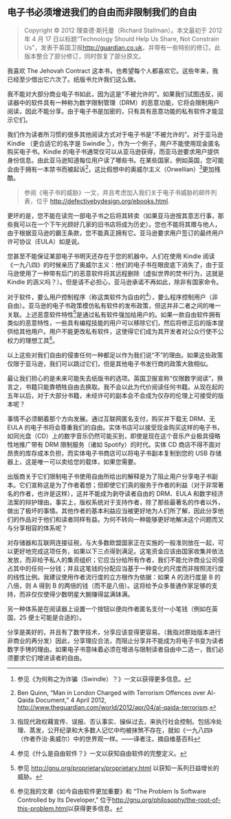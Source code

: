 ## 电子书必须增进我们的自由而非限制我们的自由

> Copyright © 2012 理查德·斯托曼（Richard Stallman）。本文最初于 2012 年 4 月 17 日以标题“Technology Should Help Us Share, Not Constrain Us”，发表于英国卫报<http://guardian.co.uk>，并带有一些特别的修订。此版本整合了部分修订，同时恢复了部分原文。

我喜欢 The Jehovah Contract 这本书，也希望每个人都喜欢它。这些年来，我已经至少借出它六次了。纸版书允许我们这么做。

我不能对大部分商业电子书如此，因为这是“不被允许的”。如果我们试图违反，阅读器中的软件具有一种称为数字限制管理（DRM）的恶意功能，它将会限制用户阅读，因此不能分享。由于电子书是加密的，只有具有恶意功能的私有软件才能显示它们。

我们作为读者所习惯的很多其他阅读方式对于电子书是“不被允许的”。对于亚马逊 Kindle （更合适它的名字是 Swindle [^ebooks-1]），作为一个例子，用户不能使用现金匿名购买电子书。Kindle 的电子书通常仅可以从亚马逊获得，而亚马逊要求用户提供身份信息。由此亚马逊知道每位用户读了哪些书。在某些国家，例如英国，您可能会由于拥有一本禁书而被起诉[^ebooks-2]，这比假想中的奥威尔主义（Orwellian）[^ebooks-n]更加残酷。

[^ebooks-n]: 指现代政权藉宣传、误报、否认事实、操纵过去，来执行社会控制。包括冷处理、蒸发，公开纪录和大多数人记忆中均被抹煞不存在，就如《一九八四》（作者乔治·奥威尔）中的世界观一样。——译者注，摘自维基百科

> 参阅《电子书的威胁》一文，并且考虑加入我们关于电子书威胁的邮件列表，位于 <http://defectivebydesign.org/ebooks.html>.

更坏的是，您不能在读完一部电子书之后将其转卖（如果亚马逊按其意志行事，那些我可以在一个下午光顾好几家的旧书店将成为历史）。您也不能将其赠与他人，由于根据亚马逊的霸王条款，您不能真正拥有它。亚马逊要求用户签订的最终用户许可协议（EULA）如是说。

您甚至不能保证某部电子书明天还存在于您的机器中。人们在使用 Kindle 阅读《一九八四》的时候亲历了奥威尔主义：他们的电子书在眼皮底下消失了，由于亚马逊使用了一种带有后门的恶意软件将其远程删除（虚拟世界的焚书行为，这就是 Kindle 的涵义吗？）。但是请不必担心，亚马逊承诺不再如此，除非有国家命令。

对于软件，要么用户控制程序（称这类软件为自由的[^ebooks-3]），要么程序控制用户（非自由）。亚马逊的电子书政策模仿私有软件的发布政策，但这并非二者之间的唯一关联。上述恶意软件特性[^ebooks-4]是通过私有软件强加给用户的。如果一款自由软件拥有类似的恶意特性，一些具有编程技能的用户可以移除它们，然后将修正后的版本提供给其他用户。用户不能更改私有软件，这使得它们成为其开发者对公众行使不公权力的理想工具[^ebooks-5]。

以上这些对我们自由的侵害任何一种都足以作为我们说“不”的理由。如果这些政策仅限于亚马逊，我们可以跳过它们，但是其他电子书发行商的政策大致相似。

最让我们担心的是未来可能失去纸版书的选项。英国卫报宣称“仅限数字阅读”，换言之，书籍只能靠牺牲自由去换取。我不会以此为代价阅读任何书籍。从现在起的五年以后，对于大部分书籍，未经许可的副本会不会成为仅存的伦理上可接受的版本呢？

事情不必须朝着那个方向发展。通过互联网匿名支付，购买并下载无 DRM、无 EULA 的电子书将会尊重我们的自由。实体书店可以接受现金购买这样的电子书，如同光盘（CD）上的数字音乐仍然可能买到，即使是现在这个音乐产业极具侵略性地推广带有 DRM 限制服务（诸如 Spotify）的时代。实体 CD 商店不得不面对昂贵的库存成本负担，而实体电子书商店可以将电子书副本复制到您的 USB 存储器上，这是唯一可以卖给您的载体，如果您需要。

出版商关于它们限制电子书使用自由所给出的解释是为了阻止用户分享电子书副本。它们宣称这是为了作者着想；但即使它们真的服务于作者的利益（对于非常著名的作者，也许是这样），这并不能成为剥夺读者自由的 DRM、EULA 和数字经济法案的辩护理由。事实上，版权系统对于支持作者，除了那些最著名的作者以外，做出了极坏的事情。其他作者的基本利益应当被更好地为人们所了解，因此分享他们的作品对于他们和读者同样有益。为何不转向一种能够更好地解决这个问题而又与分享相容的体系呢？

对存储器和互联网连接征税，与大多数欧盟国家正在实施的一般准则放在一起，可以更好地完成这项任务，如果以下三点得到满足。这笔资金应该由国家收集并依法发放，而非给予私人的集资组织；它应当分给所有作者，我们不能允许商业公司侵占其中的任何一分钱；并且这笔钱的分配应当基于一种变化的尺度而非按照流行度的线性比例。我建议使用作者流行度的立方根作为依据：如果 A 的流行度是 B 的八倍，则 A 得到 B 的两倍的钱（而不是八倍）。这将给予众多普通作家足够的支持，而非仅仅使得少数明星大腕赚得盆满钵满。

另一种体系是在阅读器上设置一个按钮以便向作者匿名支付一小笔钱（例如在英国，25 便士可能是合适的）。

分享是美好的，并且有了数字技术，分享应该变得更容易。（我指对原始版本进行非商业的再分发）因此，分享理应合法，而阻止分享并不能成为将电子书变为读者数字手铐的理由。如果电子书意味着必须在增进与限制读者自由中二选一，我们必须要求它们增进读者的自由。

 [^ebooks-1]: 参见《为何称之为诈骗（Swindle）？》一文以获得更多信息。  

 [^ebooks-2]: Ben Quinn, “Man in London Charged with Terrorism Offences over Al-Qaida Document,” 4 April 2012, <http://www.theguardian.com/world/2012/apr/04/al-qaida-terrorism>.  

 [^ebooks-3]: 参见《什么是自由软件？》一文以获知自由软件的完整定义。  

 [^ebooks-4]: 参见 <http://gnu.org/proprietary/proprietary.html> 以获知一系列日益增长的威胁。 

 [^ebooks-5]: 参见我的文章《如今自由软件更加重要》和 “The Problem Is Software Controlled by Its Developer,” 位于<http://gnu.org/philosophy/the-root-of-this-problem.html>以获得更多信息。

